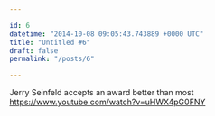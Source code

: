 ```yaml
---

id: 6
datetime: "2014-10-08 09:05:43.743889 +0000 UTC"
title: "Untitled #6"
draft: false
permalink: "/posts/6"

---
```


Jerry Seinfeld accepts an award better than most https://www.youtube.com/watch?v=uHWX4pG0FNY

